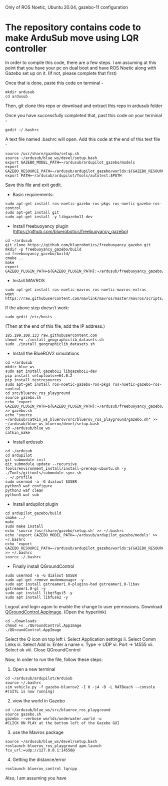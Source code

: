 Only of ROS Noetic, Ubuntu 20.04, gazebo-11 configuration

# The repository contains code to make ArduSub move using LQR controller

In order to compile this code, there are a few steps. I am assuming at this point that you have your pc on dual boot and have ROS Noetic along with Gazebo set up on it. (If not, please complete that first)

Once that is done, paste this code on terminal -
```
mkdir ardusub
cd ardusub
```

Then, git clone this repo or download and extract this repo in ardusub folder

Once you have successfully completed that, past this code on your terminal -
```
gedit ~/.bashrc
```

A text file named .bashrc will open. Add this code at the end of this text file -
```
source /usr/share/gazebo/setup.sh
source ~/ardusub/blue_ws/devel/setup.bash
export GAZEBO_MODEL_PATH=~/ardusub/ardupilot_gazebo/models
export GAZEBO_RESOURCE_PATH=~/ardusub/ardupilot_gazebo/worlds:${GAZEBO_RESOURCE_PATH}
export PATH=~/ardusub/ardupilot/Tools/autotest:$PATH
```
Save this file and exit gedit. 

 - Basic requirements:
```
sudo apt-get install ros-noetic-gazebo-ros-pkgs ros-noetic-gazebo-ros-control
sudo apt-get install git
sudo apt-get install -y libgazebo11-dev 
```
 - Install freebuoyancy plugin (https://github.com/bluerobotics/freebuoyancy_gazebo)
```
cd ~/ardusub
git clone https://github.com/bluerobotics/freebuoyancy_gazebo.git
mkdir -p freebuoyancy_gazebo/build
cd freebuoyancy_gazebo/build/
cmake ..
make
export GAZEBO_PLUGIN_PATH=${GAZEBO_PLUGIN_PATH}:~/ardusub/freebuoyancy_gazebo/build
```

- Install MAVROS
```
sudo apt-get install ros-noetic-mavros ros-noetic-mavros-extras
wget https://raw.githubusercontent.com/mavlink/mavros/master/mavros/scripts/install_geographiclib_datasets.sh
```
If the above step doesn’t work:
```
sudo gedit /etc/hosts
```
(Then at the end of this file, add the IP address.)
```
185.199.108.133 raw.githubusercontent.com
chmod +x ./install_geographiclib_datasets.sh
sudo ./install_geographiclib_datasets.sh
```

- Install the BlueROV2 simulations
```
cd ~/ardusub
mkdir blue_ws
sudo apt install gazebo11 libgazebo11-dev
pip install setuptools==64.0.2
pip install testresources
sudo apt-get install ros-noetic-gazebo-ros-pkgs ros-noetic-gazebo-ros-control
cd src/bluerov_ros_playground
source gazebo.sh
echo 'export GAZEBO_PLUGIN_PATH=${GAZEBO_PLUGIN_PATH}:~/ardusub/freebuoyancy_gazebo/build' >> gazebo.sh
echo "source ~/ardusub/catkin_ws_bluerov/src/bluerov_ros_playground/gazebo.sh" >> ~/ardusub/blue_ws_bluerov/devel/setup.bash
cd ~/ardusub/blue_ws
catkin_make
```

- Install ardusub
```
cd ~/ardusub
cd ardupilot
git submodule init
git submodule update --recursive
Tools/environment_install/install-prereqs-ubuntu.sh -y
./Tools/gittools/submodule-sync.sh
. ~/.profile
sudo usermod -a -G dialout $USER
python3 waf configure
python3 waf clean
python3 waf sub
```

- Install ardupilot plugin
```
cd ardupilot_gazebo/build
cmake ../
make
sudo make install
echo 'source /usr/share/gazebo/setup.sh' >> ~/.bashrc
echo 'export GAZEBO_MODEL_PATH=~/ardusub/ardupilot_gazebo/models' >> ~/.bashrc
echo 'export GAZEBO_RESOURCE_PATH=~/ardusub/ardupilot_gazebo/worlds:${GAZEBO_RESOURCE_PATH}' >> ~/.bashrc
source ~/.bashrc
```

- Finally install QGroundControl
```
sudo usermod -a -G dialout $USER
sudo apt-get remove modemmanager -y
sudo apt install gstreamer1.0-plugins-bad gstreamer1.0-libav gstreamer1.0-gl -y
sudo apt install libqt5gui5 -y
sudo apt install libfuse2 -y
```
Logout and login again to enable the change to user permissions.
Download [QGroundControl.AppImage](https://d176tv9ibo4jno.cloudfront.net/latest/QGroundControl.AppImage]). (Open the hyperlink)
```
cd ~/Downloads
chmod +x ./QGroundControl.AppImage
./QGroundControl.AppImage
 ```

Select the Q icon on top left
i. Select Application settings
ii. Select Comm Links
iii. Select Add
iv. Enter a name
v. Type -> UDP
vi. Port -> 14555
vii. Select ok
viii. Close QGroundControl

Now, In order to run the file, follow these steps:
1) Open a new terminal
```
cd ~/ardusub/ardupilot/ArduSub
source ~/.bashrc
sim_vehicle.py -f gazebo-bluerov2 -I 0 -j4 -D -L RATBeach --console
#(SITL is now running)
```

2) view the world in Gazebo
```
cd ~/ardusub/blue_ws/src/bluerov_ros_playground
source gazebo.sh
gazebo --verbose worlds/underwater.world -u
#CLICK ON PLAY at the bottom left of the Gazebo GUI
```
3) use the Mavros package 
```
source ~/ardusub/blue_ws/devel/setup.bash
roslaunch bluerov_ros_playground apm.launch fcu_url:=udp://127.0.0.1:14550@
```
4) Getting the distance/error
```
roslaunch bluerov_control lqrcpp
```

Also, I am assuming you have 

